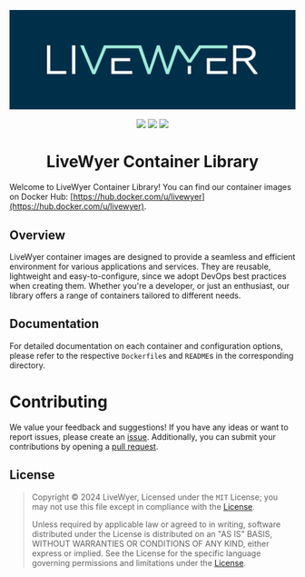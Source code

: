 ![LiveWyer Banner](./.github/img/github-banner.png?raw=true)

<p align="center">
    <a href="https://hub.docker.com/u/livewyer"><img src="https://badgen.net/badge/Docker Hub/livewyer" /></a>
    <a href="https://twitter.com/LiveWyerUK"><img src="https://badgen.net/badge/twitter/@LiveWyerUK" /></a>
    <a href="https://www.linkedin.com/company/livewyer"><img src="https://badgen.net/badge/LinkedIn/LiveWyer" /></a>
</p>

<h1 align="center">LiveWyer Container Library</h1>

Welcome to LiveWyer Container Library!
You can find our container images on Docker Hub: [https://hub.docker.com/u/livewyer](https://hub.docker.com/u/livewyer).

## Overview

LiveWyer container images are designed to provide a seamless and efficient environment for various applications and services.
They are reusable, lightweight and easy-to-configure, since we adopt DevOps best practices when creating them.
Whether you're a developer, or just an enthusiast, our library offers a range of containers tailored to different needs.

## Documentation

For detailed documentation on each container and configuration options, please refer to the respective `Dockerfile`s and `README`s in the corresponding directory.

# Contributing

We value your feedback and suggestions!
If you have any ideas or want to report issues, please create an [issue](https://github.com/livewyer-ops/containers/issues/new/choose).
Additionally, you can submit your contributions by opening a [pull request](https://github.com/livewyer-ops/containers/pulls).

## License

>Copyright © 2024 LiveWyer, Licensed under the `MIT` License; you may not use this file except in compliance with the [License](LICENSE).
>
>Unless required by applicable law or agreed to in writing, software distributed under the License is distributed on an "AS IS" BASIS, WITHOUT WARRANTIES OR CONDITIONS OF ANY KIND, either express or implied.
See the License for the specific language governing permissions and limitations under the [License](LICENSE).
